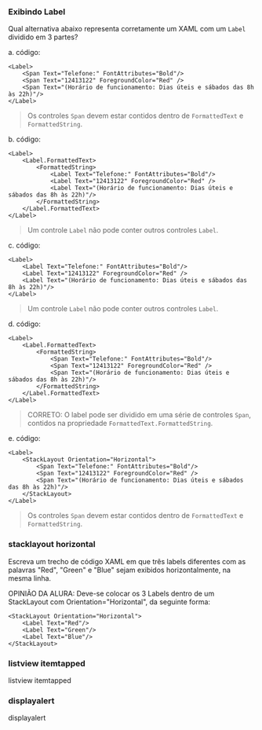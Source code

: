 ﻿### Exibindo Label ###

Qual alternativa abaixo representa corretamente um XAML 
com um `Label` dividido em 3 partes?

a. código:
```
<Label>
    <Span Text="Telefone:" FontAttributes="Bold"/>
    <Span Text="12413122" ForegroundColor="Red" />
    <Span Text="(Horário de funcionamento: Dias úteis e sábados das 8h às 22h)"/>
</Label>
```

> Os controles `Span` devem estar contidos dentro de
> `FormattedText` e `FormattedString`.

b. código:

```
<Label>
    <Label.FormattedText>
        <FormattedString>
            <Label Text="Telefone:" FontAttributes="Bold"/>
            <Label Text="12413122" ForegroundColor="Red" />
            <Label Text="(Horário de funcionamento: Dias úteis e sábados das 8h às 22h)"/>
        </FormattedString>
    </Label.FormattedText>
</Label>
```

> Um controle `Label` não pode conter outros controles
> `Label`.

c. código:
```
<Label>
    <Label Text="Telefone:" FontAttributes="Bold"/>
    <Label Text="12413122" ForegroundColor="Red" />
    <Label Text="(Horário de funcionamento: Dias úteis e sábados das 8h às 22h)"/>
</Label>
```

> Um controle `Label` não pode conter outros controles
> `Label`.

d. código:
```
<Label>
    <Label.FormattedText>
        <FormattedString>
            <Span Text="Telefone:" FontAttributes="Bold"/>
            <Span Text="12413122" ForegroundColor="Red" />
            <Span Text="(Horário de funcionamento: Dias úteis e sábados das 8h às 22h)"/>
        </FormattedString>
    </Label.FormattedText>
</Label>
```

> CORRETO:
> O label pode ser dividido em uma série de controles `Span`, contidos
> na propriedade `FormattedText.FormattedString`.
> 

e. código:
```
<Label>
    <StackLayout Orientation="Horizontal">
        <Span Text="Telefone:" FontAttributes="Bold"/>
        <Span Text="12413122" ForegroundColor="Red" />
        <Span Text="(Horário de funcionamento: Dias úteis e sábados das 8h às 22h)"/>
    </StackLayout>
</Label>
```

> Os controles `Span` devem estar contidos dentro de
> `FormattedText` e `FormattedString`.


### stacklayout horizontal ###

Escreva um trecho de código XAML em que três labels
diferentes com as palavras "Red", "Green" e "Blue" sejam exibidos 
horizontalmente, na mesma linha.

OPINIÃO DA ALURA:
Deve-se colocar os 3 Labels dentro de um StackLayout com 
Orientation="Horizontal", da seguinte forma:

```
<StackLayout Orientation="Horizontal">
    <Label Text="Red"/>
    <Label Text="Green"/>
    <Label Text="Blue"/>
</StackLayout>
```

### listview itemtapped ###

listview itemtapped

### displayalert ###

displayalert

